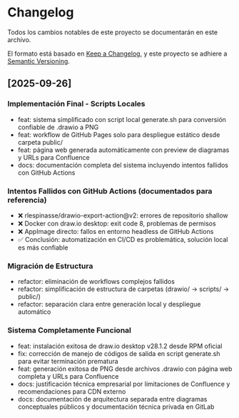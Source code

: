# Changelog

Todos los cambios notables de este proyecto se documentarán en este archivo.

El formato está basado en [Keep a Changelog](https://keepachangelog.com/es-ES/1.0.0/),
y este proyecto se adhiere a [Semantic Versioning](https://semver.org/spec/v2.0.0.html).

## [2025-09-26]

### Implementación Final - Scripts Locales
- feat: sistema simplificado con script local generate.sh para conversión confiable de .drawio a PNG
- feat: workflow de GitHub Pages solo para despliegue estático desde carpeta public/
- feat: página web generada automáticamente con preview de diagramas y URLs para Confluence
- docs: documentación completa del sistema incluyendo intentos fallidos con GitHub Actions

### Intentos Fallidos con GitHub Actions (documentados para referencia)
- ❌ rlespinasse/drawio-export-action@v2: errores de repositorio shallow
- ❌ Docker con draw.io desktop: exit code 8, problemas de permisos
- ❌ AppImage directo: fallos en entorno headless de GitHub Actions
- ✅ Conclusión: automatización en CI/CD es problemática, solución local es más confiable

### Migración de Estructura
- refactor: eliminación de workflows complejos fallidos
- refactor: simplificación de estructura de carpetas (drawio/ → scripts/ → public/)
- refactor: separación clara entre generación local y despliegue automático

### Sistema Completamente Funcional
- feat: instalación exitosa de draw.io desktop v28.1.2 desde RPM oficial
- fix: corrección de manejo de códigos de salida en script generate.sh para evitar terminación prematura
- feat: generación exitosa de PNG desde archivos .drawio con página web completa y URLs para Confluence
- docs: justificación técnica empresarial por limitaciones de Confluence y recomendaciones para CDN externo
- docs: documentación de arquitectura separada entre diagramas conceptuales públicos y documentación técnica privada en GitLab
